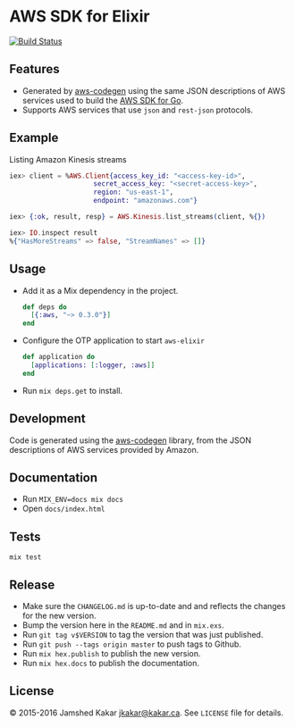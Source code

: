 # AWS SDK for Elixir

[![Build Status](https://travis-ci.org/jkakar/aws-elixir.svg?branch=master)](https://travis-ci.org/jkakar/aws-elixir)

## Features

* Generated by [aws-codegen](https://github.com/jkakar/aws-codegen) using the same JSON descriptions of AWS services used to build
  the [AWS SDK for Go](https://github.com/aws/aws-sdk-go/tree/master/models/apis).
* Supports AWS services that use `json` and `rest-json` protocols.

## Example

Listing Amazon Kinesis streams

```elixir
iex> client = %AWS.Client{access_key_id: "<access-key-id>",
                     secret_access_key: "<secret-access-key>",
                     region: "us-east-1",
                     endpoint: "amazonaws.com"}

iex> {:ok, result, resp} = AWS.Kinesis.list_streams(client, %{})

iex> IO.inspect result
%{"HasMoreStreams" => false, "StreamNames" => []}
```

## Usage

* Add it as a Mix dependency in the project.

  ```elixir
  def deps do
    [{:aws, "~> 0.3.0"}]
  end
  ```

* Configure the OTP application to start `aws-elixir`

  ```elixir
  def application do
    [applications: [:logger, :aws]]
  end
  ```

* Run `mix deps.get` to install.


## Development

Code is generated using the [aws-codegen](https://github.com/jkakar/aws-codegen) library, from the JSON descriptions of AWS services provided by Amazon.

## Documentation

* Run `MIX_ENV=docs mix docs`
* Open `docs/index.html`

## Tests

```
mix test
```

## Release

* Make sure the `CHANGELOG.md` is up-to-date and and reflects the changes for
  the new version.
* Bump the version here in the `README.md` and in `mix.exs`.
* Run `git tag v$VERSION` to tag the version that was just published.
* Run `git push --tags origin master` to push tags to Github.
* Run `mix hex.publish` to publish the new version.
* Run `mix hex.docs` to publish the documentation.

## License

&copy; 2015-2016 Jamshed Kakar <jkakar@kakar.ca>. See `LICENSE` file for details.
